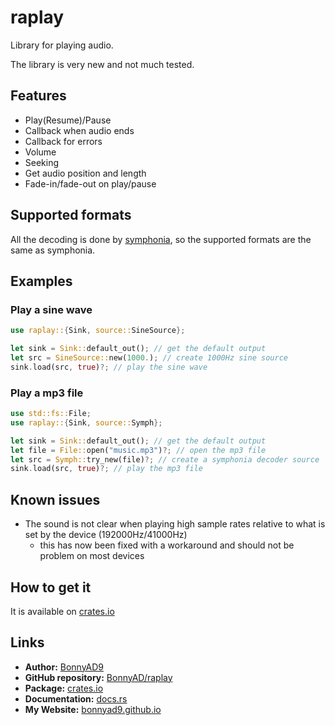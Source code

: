 # raplay
Library for playing audio.

The library is very new and not much tested.

## Features
- Play(Resume)/Pause
- Callback when audio ends
- Callback for errors
- Volume
- Seeking
- Get audio position and length
- Fade-in/fade-out on play/pause

## Supported formats
All the decoding is done by
[symphonia](https://github.com/pdeljanov/Symphonia/tree/master), so the
supported formats are the same as symphonia.

## Examples

### Play a sine wave
```rust
use raplay::{Sink, source::SineSource};

let sink = Sink::default_out(); // get the default output
let src = SineSource::new(1000.); // create 1000Hz sine source
sink.load(src, true)?; // play the sine wave
```

### Play a mp3 file
```rust
use std::fs::File;
use raplay::{Sink, source::Symph};

let sink = Sink::default_out(); // get the default output
let file = File::open("music.mp3")?; // open the mp3 file
let src = Symph::try_new(file)?; // create a symphonia decoder source
sink.load(src, true)?; // play the mp3 file
```

## Known issues
- The sound is not clear when playing high sample rates relative to what
is set by the device (192000Hz/41000Hz)
    - this has now been fixed with a workaround and should not be problem
      on most devices

## How to get it
It is available on [crates.io](https://crates.io/crates/raplay)

## Links
- **Author:** [BonnyAD9](https://github.com/BonnyAD9)
- **GitHub repository:** [BonnyAD/raplay](https://github.com/BonnyAD9/raplay)
- **Package:** [crates.io](https://crates.io/crates/raplay)
- **Documentation:** [docs.rs](https://docs.rs/raplay/latest/raplay/)
- **My Website:** [bonnyad9.github.io](https://bonnyad9.github.io/)
